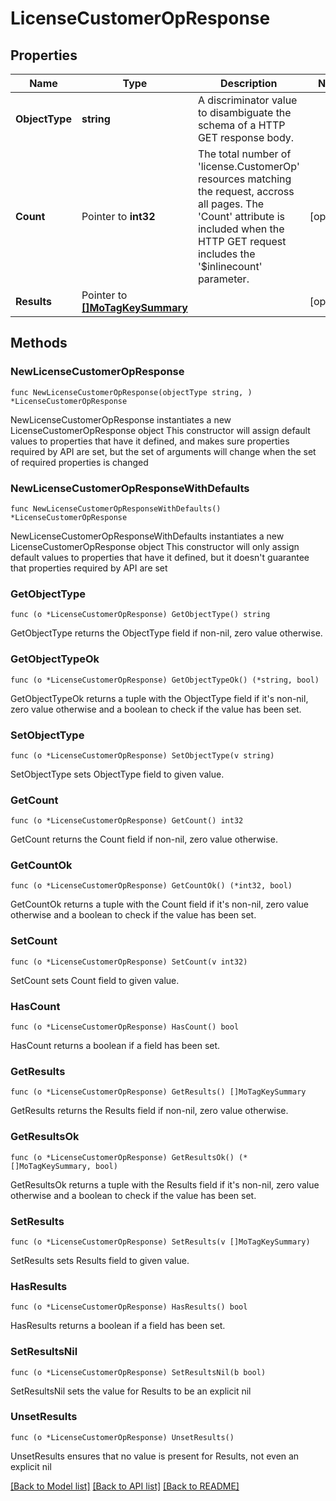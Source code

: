 # LicenseCustomerOpResponse

## Properties

Name | Type | Description | Notes
------------ | ------------- | ------------- | -------------
**ObjectType** | **string** | A discriminator value to disambiguate the schema of a HTTP GET response body. | 
**Count** | Pointer to **int32** | The total number of &#39;license.CustomerOp&#39; resources matching the request, accross all pages. The &#39;Count&#39; attribute is included when the HTTP GET request includes the &#39;$inlinecount&#39; parameter. | [optional] 
**Results** | Pointer to [**[]MoTagKeySummary**](mo.TagKeySummary.md) |  | [optional] 

## Methods

### NewLicenseCustomerOpResponse

`func NewLicenseCustomerOpResponse(objectType string, ) *LicenseCustomerOpResponse`

NewLicenseCustomerOpResponse instantiates a new LicenseCustomerOpResponse object
This constructor will assign default values to properties that have it defined,
and makes sure properties required by API are set, but the set of arguments
will change when the set of required properties is changed

### NewLicenseCustomerOpResponseWithDefaults

`func NewLicenseCustomerOpResponseWithDefaults() *LicenseCustomerOpResponse`

NewLicenseCustomerOpResponseWithDefaults instantiates a new LicenseCustomerOpResponse object
This constructor will only assign default values to properties that have it defined,
but it doesn't guarantee that properties required by API are set

### GetObjectType

`func (o *LicenseCustomerOpResponse) GetObjectType() string`

GetObjectType returns the ObjectType field if non-nil, zero value otherwise.

### GetObjectTypeOk

`func (o *LicenseCustomerOpResponse) GetObjectTypeOk() (*string, bool)`

GetObjectTypeOk returns a tuple with the ObjectType field if it's non-nil, zero value otherwise
and a boolean to check if the value has been set.

### SetObjectType

`func (o *LicenseCustomerOpResponse) SetObjectType(v string)`

SetObjectType sets ObjectType field to given value.


### GetCount

`func (o *LicenseCustomerOpResponse) GetCount() int32`

GetCount returns the Count field if non-nil, zero value otherwise.

### GetCountOk

`func (o *LicenseCustomerOpResponse) GetCountOk() (*int32, bool)`

GetCountOk returns a tuple with the Count field if it's non-nil, zero value otherwise
and a boolean to check if the value has been set.

### SetCount

`func (o *LicenseCustomerOpResponse) SetCount(v int32)`

SetCount sets Count field to given value.

### HasCount

`func (o *LicenseCustomerOpResponse) HasCount() bool`

HasCount returns a boolean if a field has been set.

### GetResults

`func (o *LicenseCustomerOpResponse) GetResults() []MoTagKeySummary`

GetResults returns the Results field if non-nil, zero value otherwise.

### GetResultsOk

`func (o *LicenseCustomerOpResponse) GetResultsOk() (*[]MoTagKeySummary, bool)`

GetResultsOk returns a tuple with the Results field if it's non-nil, zero value otherwise
and a boolean to check if the value has been set.

### SetResults

`func (o *LicenseCustomerOpResponse) SetResults(v []MoTagKeySummary)`

SetResults sets Results field to given value.

### HasResults

`func (o *LicenseCustomerOpResponse) HasResults() bool`

HasResults returns a boolean if a field has been set.

### SetResultsNil

`func (o *LicenseCustomerOpResponse) SetResultsNil(b bool)`

 SetResultsNil sets the value for Results to be an explicit nil

### UnsetResults
`func (o *LicenseCustomerOpResponse) UnsetResults()`

UnsetResults ensures that no value is present for Results, not even an explicit nil

[[Back to Model list]](../README.md#documentation-for-models) [[Back to API list]](../README.md#documentation-for-api-endpoints) [[Back to README]](../README.md)


